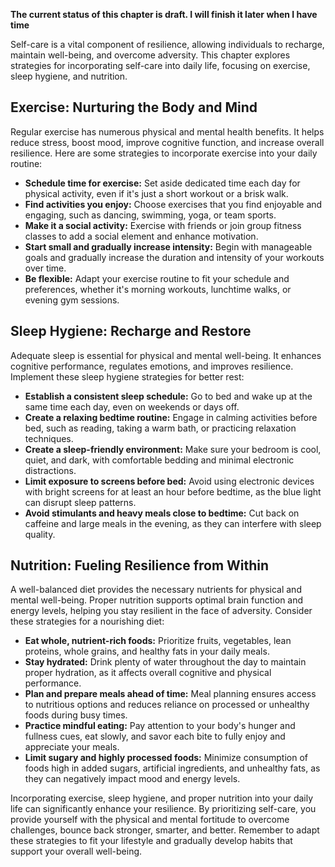 **The current status of this chapter is draft. I will finish it later when I have time**

Self-care is a vital component of resilience, allowing individuals to recharge, maintain well-being, and overcome adversity. This chapter explores strategies for incorporating self-care into daily life, focusing on exercise, sleep hygiene, and nutrition.

**Exercise: Nurturing the Body and Mind**
-----------------------------------------

Regular exercise has numerous physical and mental health benefits. It helps reduce stress, boost mood, improve cognitive function, and increase overall resilience. Here are some strategies to incorporate exercise into your daily routine:

* **Schedule time for exercise:** Set aside dedicated time each day for physical activity, even if it's just a short workout or a brisk walk.
* **Find activities you enjoy:** Choose exercises that you find enjoyable and engaging, such as dancing, swimming, yoga, or team sports.
* **Make it a social activity:** Exercise with friends or join group fitness classes to add a social element and enhance motivation.
* **Start small and gradually increase intensity:** Begin with manageable goals and gradually increase the duration and intensity of your workouts over time.
* **Be flexible:** Adapt your exercise routine to fit your schedule and preferences, whether it's morning workouts, lunchtime walks, or evening gym sessions.

**Sleep Hygiene: Recharge and Restore**
---------------------------------------

Adequate sleep is essential for physical and mental well-being. It enhances cognitive performance, regulates emotions, and improves resilience. Implement these sleep hygiene strategies for better rest:

* **Establish a consistent sleep schedule:** Go to bed and wake up at the same time each day, even on weekends or days off.
* **Create a relaxing bedtime routine:** Engage in calming activities before bed, such as reading, taking a warm bath, or practicing relaxation techniques.
* **Create a sleep-friendly environment:** Make sure your bedroom is cool, quiet, and dark, with comfortable bedding and minimal electronic distractions.
* **Limit exposure to screens before bed:** Avoid using electronic devices with bright screens for at least an hour before bedtime, as the blue light can disrupt sleep patterns.
* **Avoid stimulants and heavy meals close to bedtime:** Cut back on caffeine and large meals in the evening, as they can interfere with sleep quality.

**Nutrition: Fueling Resilience from Within**
---------------------------------------------

A well-balanced diet provides the necessary nutrients for physical and mental well-being. Proper nutrition supports optimal brain function and energy levels, helping you stay resilient in the face of adversity. Consider these strategies for a nourishing diet:

* **Eat whole, nutrient-rich foods:** Prioritize fruits, vegetables, lean proteins, whole grains, and healthy fats in your daily meals.
* **Stay hydrated:** Drink plenty of water throughout the day to maintain proper hydration, as it affects overall cognitive and physical performance.
* **Plan and prepare meals ahead of time:** Meal planning ensures access to nutritious options and reduces reliance on processed or unhealthy foods during busy times.
* **Practice mindful eating:** Pay attention to your body's hunger and fullness cues, eat slowly, and savor each bite to fully enjoy and appreciate your meals.
* **Limit sugary and highly processed foods:** Minimize consumption of foods high in added sugars, artificial ingredients, and unhealthy fats, as they can negatively impact mood and energy levels.

Incorporating exercise, sleep hygiene, and proper nutrition into your daily life can significantly enhance your resilience. By prioritizing self-care, you provide yourself with the physical and mental fortitude to overcome challenges, bounce back stronger, smarter, and better. Remember to adapt these strategies to fit your lifestyle and gradually develop habits that support your overall well-being.
